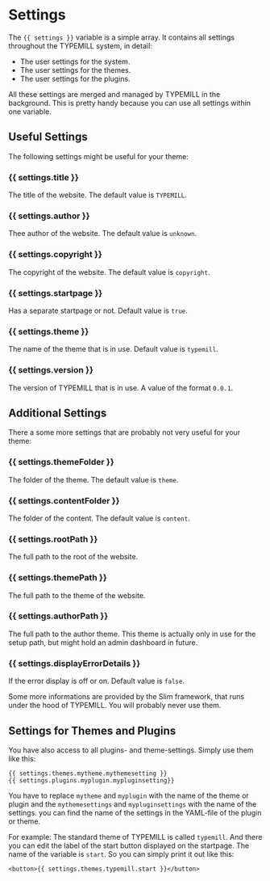 # Settings

The `{{ settings }}` variable is a simple array. It contains all settings throughout the TYPEMILL system, in detail: 

* The user settings for the system.
* The user settings for the themes.
* The user settings for the plugins.

All these settings are merged and managed by TYPEMILL in the background. This is pretty handy because you can use all settings within one variable. 

## Useful Settings

The following settings might be useful for your theme:

### {{ settings.title }}

The title of the website. The default value is `TYPEMILL`.

### {{ settings.author }}

Thee author of the website. The default value is `unknown`.

### {{ settings.copyright }}

The copyright of the website. The default value is `copyright`.

### {{ settings.startpage }}

Has a separate startpage or not. Default value is `true`.

### {{ settings.theme }}

The name of the theme that is in use. Default value is `typemill`.

### {{ settings.version }}

The version of TYPEMILL that is in use. A value of the format `0.0.1`.

## Additional Settings

There a some more settings that are probably not very useful for your theme:

### {{ settings.themeFolder }}

The folder of the theme. The default value is `theme`.

### {{ settings.contentFolder }}

The folder of the content. The default value is `content`. 

### {{ settings.rootPath }}

The full path to the root of the website. 

### {{ settings.themePath }}

The full path to the theme of the website.

### {{ settings.authorPath }}

The full path to the author theme. This theme is actually only in use for the setup path, but might hold an admin dashboard in future.

### {{ settings.displayErrorDetails }}

If the error display is off or on. Default value is `false`.

Some more informations are provided by the Slim framework, that runs under the hood of TYPEMILL. You will probably never use them.

## Settings for Themes and Plugins

You have also access to all plugins- and theme-settings. Simply use them like this: 

````
{{ settings.themes.mytheme.mythemesetting }}
{{ settings.plugins.myplugin.mypluginsetting}}
````

You have to replace `mytheme` and `myplugin` with the name of the theme or plugin and the `mythemesettings` and `mypluginsettings` with the name of the settings. you can find the name of the settings in the YAML-file of the plugin or theme. 

For example: The standard theme of TYPEMILL is called `typemill`. And there you can edit the label of the start button displayed on the startpage. The name of the variable is `start`. So you can simply print it out like this: 

````
<button>{{ settings.themes.typemill.start }}</button>
````

